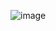 ![image](https://github.com/kangr5otom/kangr5otom/assets/149549712/d8234e7d-5f84-4570-bf76-fa284085cbd6)
